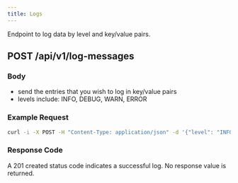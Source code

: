 ```yaml
---
title: Logs
---
```


Endpoint to log data by level and key/value pairs.

## POST /api/v1/log-messages

### Body

- send the entries that you wish to log in key/value pairs
- levels include: INFO, DEBUG, WARN, ERROR

### Example Request

```bash
curl -i -X POST -H "Content-Type: application/json" -d '{"level": "INFO", "entries": {"user": "userName", "key": "value"}}' 'https://apps.availity.com/api/v1/log-messages'
```

### Response Code

A 201 created status code indicates a successful log. No response value is returned.
